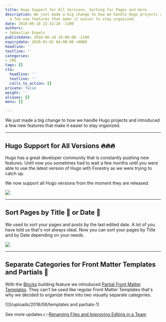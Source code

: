 ```yaml
---
title: Hugo Support for All Versions, Sorting for Pages and more
description: We just made a big change to how we handle Hugo projects and introduced
  a few new features that make it easier to stay organized.
date: 2018-06-18 23:32:20 -1100
authors:
- Sebastian Engels
publishdate: 2018-06-18 16:00:00 -1100
expirydate: 2030-01-01 04:00:00 +0000
headline: ''
textline: ''
categories:
- CMS
tags: []
cta:
  headline: ''
  textline: ''
  calls_to_action: []
private: false
weight: ''
aliases: []
menu: []

---
```

We just made a big change to how we handle Hugo projects and introduced a few new features that make it easier to stay organized.

---

## Hugo Support for All Versions 🔥🔥🔥

Hugo has a great developer community that is constantly pushing new features. Until now you sometimes had to wait a few months until you were able to use the latest version of Hugo with Forestry as we were trying to catch up.

We now support all Hugo versions from the moment they are released.

![](/uploads/2018/06/hugo-1)

---

## Sort Pages by Title 📝 or Date 📅

We used to sort your pages and posts by the last edited date. A lot of you have told us that's not always ideal. Now you can sort your pages by Title and by Date depending on your needs.

![](/uploads/2018/06/sorting.gif)

---

## Separate Categories for Front Matter Templates and Partials 👀

With the [Blocks](/docs/settings/fields/blocks/) building feature we introduced [Partial Front Matter Templates](/docs/settings/front-matter-templates/#partial-templates). They can't be used like regular Front Matter Templates that's why we decided to organize them into two visually separate categories.

![](/uploads/2018/06/templates and partials-1)

See more updates 👉[Renaming Files and Improving Editing in a Team](/blog/renaming-files-and-improving-team-editing/)